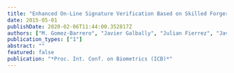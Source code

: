 ```yaml
---
title: "Enhanced On-Line Signature Verification Based on Skilled Forgery Detection Using Sigma-LogNormal Features"
date: 2015-05-01
publishDate: 2020-02-06T11:44:00.352817Z
authors: ["M. Gomez-Barrero", "Javier Galbally", "Julian Fierrez", "Javier Ortega-Garcia", "Réjean Plamondon"]
publication_types: ["1"]
abstract: ""
featured: false
publication: "*Proc. Int. Conf. on Biometrics (ICB)*"
---
```



